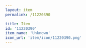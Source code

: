 ```yaml
---
layout: item
permalink: /11220390

title: Item
id: '11220390'
item_name: 'Unknown'
icon_url: 'item/icon/11220390.png'
---
```

